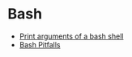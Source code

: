 # Bash
* [Print arguments of a bash shell](http://www.linuxquestions.org/questions/programming-9/processing-command-args-in-bash-367563/)
* [Bash Pitfalls](http://mywiki.wooledge.org/BashPitfalls)
